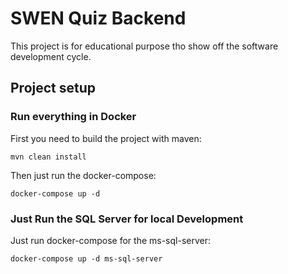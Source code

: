 # SWEN Quiz Backend

This project is for educational purpose tho show off the software development cycle.

## Project setup

### Run everything in Docker

First you need to build the project with maven:

```
mvn clean install
```

Then just run the docker-compose:

```
docker-compose up -d
```

### Just Run the SQL Server for local Development

Just run docker-compose for the ms-sql-server:
```
docker-compose up -d ms-sql-server
```
